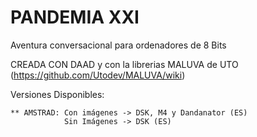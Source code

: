# PANDEMIA XXI

Aventura conversacional para ordenadores de 8 Bits 

CREADA CON DAAD y con la librerias MALUVA de UTO (https://github.com/Utodev/MALUVA/wiki)

Versiones Disponibles:
  
    ** AMSTRAD: Con imágenes -> DSK, M4 y Dandanator (ES)
                Sin Imágenes -> DSK (ES)
